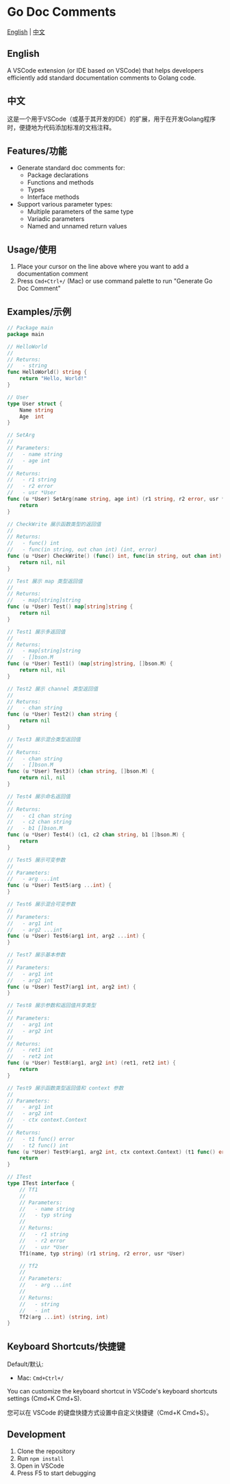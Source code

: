 # Go Doc Comments

[English](#english) | [中文](#中文)

## English

A VSCode extension (or IDE based on VSCode) that helps developers efficiently add standard documentation comments to Golang code.

## 中文

这是一个用于VSCode（或基于其开发的IDE）的扩展，用于在开发Golang程序时，便捷地为代码添加标准的文档注释。

## Features/功能

- Generate standard doc comments for:
  - Package declarations
  - Functions and methods
  - Types
  - Interface methods
- Support various parameter types:
  - Multiple parameters of the same type
  - Variadic parameters
  - Named and unnamed return values

## Usage/使用

1. Place your cursor on the line above where you want to add a documentation comment
2. Press `Cmd+Ctrl+/` (Mac) or use command palette to run "Generate Go Doc Comment"

## Examples/示例

```go
// Package main
package main

// HelloWorld
//
// Returns:
//   - string
func HelloWorld() string {
    return "Hello, World!"
}

// User
type User struct {
    Name string
    Age  int
}

// SetArg
//
// Parameters:
//   - name string
//   - age int
//
// Returns:
//   - r1 string
//   - r2 error
//   - usr *User
func (u *User) SetArg(name string, age int) (r1 string, r2 error, usr *User) {
    return
}

// CheckWrite 展示函数类型的返回值
//
// Returns:
//   - func() int
//   - func(in string, out chan int) (int, error)
func (u *User) CheckWrite() (func() int, func(in string, out chan int) (int, error)) {
    return nil, nil
}

// Test 展示 map 类型返回值
//
// Returns:
//   - map[string]string
func (u *User) Test() map[string]string {
    return nil
}

// Test1 展示多返回值
//
// Returns:
//   - map[string]string
//   - []bson.M
func (u *User) Test1() (map[string]string, []bson.M) {
    return nil, nil
}

// Test2 展示 channel 类型返回值
//
// Returns:
//   - chan string
func (u *User) Test2() chan string {
    return nil
}

// Test3 展示混合类型返回值
//
// Returns:
//   - chan string
//   - []bson.M
func (u *User) Test3() (chan string, []bson.M) {
    return nil, nil
}

// Test4 展示命名返回值
//
// Returns:
//   - c1 chan string
//   - c2 chan string
//   - b1 []bson.M
func (u *User) Test4() (c1, c2 chan string, b1 []bson.M) {
    return
}

// Test5 展示可变参数
//
// Parameters:
//   - arg ...int
func (u *User) Test5(arg ...int) {
}

// Test6 展示混合可变参数
//
// Parameters:
//   - arg1 int
//   - arg2 ...int
func (u *User) Test6(arg1 int, arg2 ...int) {
}

// Test7 展示基本参数
//
// Parameters:
//   - arg1 int
//   - arg2 int
func (u *User) Test7(arg1 int, arg2 int) {
}

// Test8 展示参数和返回值共享类型
//
// Parameters:
//   - arg1 int
//   - arg2 int
//
// Returns:
//   - ret1 int
//   - ret2 int
func (u *User) Test8(arg1, arg2 int) (ret1, ret2 int) {
    return
}

// Test9 展示函数类型返回值和 context 参数
//
// Parameters:
//   - arg1 int
//   - arg2 int
//   - ctx context.Context
//
// Returns:
//   - t1 func() error
//   - t2 func() int
func (u *User) Test9(arg1, arg2 int, ctx context.Context) (t1 func() error, t2 func() int) {
    return
}

// ITest
type ITest interface {
    // Tf1
    //
    // Parameters:
    //   - name string
    //   - typ string
    //
    // Returns:
    //   - r1 string
    //   - r2 error
    //   - usr *User
    Tf1(name, typ string) (r1 string, r2 error, usr *User)

    // Tf2
    //
    // Parameters:
    //   - arg ...int
    //
    // Returns:
    //   - string
    //   - int
    Tf2(arg ...int) (string, int)
}
```

## Keyboard Shortcuts/快捷键

Default/默认:
- Mac: `Cmd+Ctrl+/`

You can customize the keyboard shortcut in VSCode's keyboard shortcuts settings (Cmd+K Cmd+S).

您可以在 VSCode 的键盘快捷方式设置中自定义快捷键（Cmd+K Cmd+S）。

## Development

1. Clone the repository
2. Run `npm install`
3. Open in VSCode
4. Press F5 to start debugging
